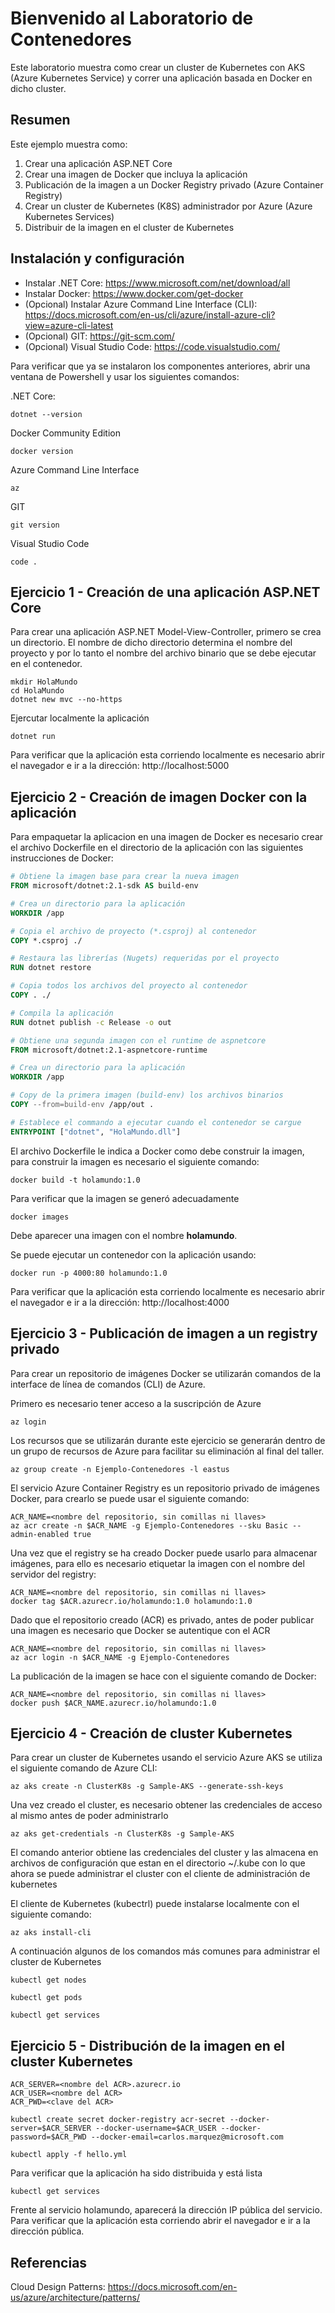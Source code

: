# Bienvenido al Laboratorio de Contenedores

Este laboratorio muestra como crear un cluster de Kubernetes con AKS (Azure Kubernetes Service) y correr una aplicación basada en Docker en dicho cluster. 
 

## Resumen 

Este ejemplo muestra como:

1. Crear una aplicación ASP.NET Core
2. Crear una imagen de Docker que incluya la aplicación
3. Publicación de la imagen a un Docker Registry privado (Azure Container Registry)
4. Crear un cluster de Kubernetes (K8S) administrador por Azure (Azure Kubernetes Services)
5. Distribuir de la imagen en el cluster de Kubernetes

## Instalación y configuración

* Instalar .NET Core: https://www.microsoft.com/net/download/all
* Instalar Docker: https://www.docker.com/get-docker
* (Opcional) Instalar Azure Command Line Interface (CLI): https://docs.microsoft.com/en-us/cli/azure/install-azure-cli?view=azure-cli-latest
* (Opcional) GIT: https://git-scm.com/
* (Opcional) Visual Studio Code: https://code.visualstudio.com/


Para verificar que ya se instalaron los componentes anteriores, abrir una ventana de Powershell y usar los siguientes comandos:

.NET Core:
```
dotnet --version
```

Docker Community Edition
```
docker version
```

Azure Command Line Interface
```
az
```
 
GIT
```
git version
```

Visual Studio Code
``` 
code .
```


## Ejercicio 1 - Creación de una aplicación ASP.NET Core



Para crear una aplicación ASP.NET Model-View-Controller, primero se crea un directorio. El nombre de dicho directorio determina el nombre del proyecto y por lo tanto el nombre del archivo binario que se debe ejecutar en el contenedor. 

```
mkdir HolaMundo
cd HolaMundo
dotnet new mvc --no-https
```



Ejercutar localmente la aplicación

```
dotnet run
```

Para verificar que la aplicación esta corriendo localmente es necesario abrir el navegador e ir a la dirección: http://localhost:5000

## Ejercicio 2 - Creación de imagen Docker con la aplicación

Para empaquetar la aplicacion en una imagen de Docker es necesario crear el archivo Dockerfile en el directorio de la aplicación con las siguientes instrucciones de Docker:

```Dockerfile
# Obtiene la imagen base para crear la nueva imagen
FROM microsoft/dotnet:2.1-sdk AS build-env

# Crea un directorio para la aplicación
WORKDIR /app

# Copia el archivo de proyecto (*.csproj) al contenedor
COPY *.csproj ./

# Restaura las librerías (Nugets) requeridas por el proyecto
RUN dotnet restore

# Copia todos los archivos del proyecto al contenedor
COPY . ./

# Compila la aplicación
RUN dotnet publish -c Release -o out

# Obtiene una segunda imagen con el runtime de aspnetcore
FROM microsoft/dotnet:2.1-aspnetcore-runtime

# Crea un directorio para la aplicación
WORKDIR /app

# Copy de la primera imagen (build-env) los archivos binarios
COPY --from=build-env /app/out .

# Establece el commando a ejecutar cuando el contenedor se cargue
ENTRYPOINT ["dotnet", "HolaMundo.dll"]
```

El archivo Dockerfile le indica a Docker como debe construir la imagen, para construir la imagen es necesario el siguiente comando:

```
docker build -t holamundo:1.0
```

Para verificar que la imagen se generó adecuadamente 

```
docker images
```

Debe aparecer una imagen con el nombre **holamundo**.

Se puede ejecutar un contenedor con la aplicación usando:

```
docker run -p 4000:80 holamundo:1.0
```

Para verificar que la aplicación esta corriendo localmente es necesario abrir el navegador e ir a la dirección: http://localhost:4000



## Ejercicio 3 - Publicación de imagen a un registry privado

Para crear un repositorio de imágenes Docker se utilizarán comandos de la interface de línea de comandos (CLI) de Azure.

Primero es necesario tener acceso a la suscripción de Azure

```
az login
```

Los recursos que se utilizarán durante este ejercicio se generarán dentro de un grupo de recursos de Azure para facilitar su eliminación al final del taller.

```
az group create -n Ejemplo-Contenedores -l eastus
```

El servicio Azure Container Registry es un repositorio privado de imágenes Docker, para crearlo se puede usar el siguiente comando:

```
ACR_NAME=<nombre del repositorio, sin comillas ni llaves>
az acr create -n $ACR_NAME -g Ejemplo-Contenedores --sku Basic --admin-enabled true
```

Una vez que el registry se ha creado Docker puede usarlo para almacenar imágenes, para ello es necesario etiquetar la imagen con el nombre del servidor del registry:

```
ACR_NAME=<nombre del repositorio, sin comillas ni llaves>
docker tag $ACR.azurecr.io/holamundo:1.0 holamundo:1.0 
```

Dado que el repositorio creado (ACR) es privado, antes de poder publicar una imagen es necesario que Docker se autentique con el ACR

```
ACR_NAME=<nombre del repositorio, sin comillas ni llaves>
az acr login -n $ACR_NAME -g Ejemplo-Contenedores
``` 

La publicación de la imagen se hace con el siguiente comando de Docker:

```
ACR_NAME=<nombre del repositorio, sin comillas ni llaves>
docker push $ACR_NAME.azurecr.io/holamundo:1.0
```


## Ejercicio 4 - Creación de cluster Kubernetes

Para crear un cluster de Kubernetes usando el servicio Azure AKS se utiliza el siguiente comando de Azure CLI:

```
az aks create -n ClusterK8s -g Sample-AKS --generate-ssh-keys
```

Una vez creado el cluster, es necesario obtener las credenciales de acceso al mismo antes de poder administrarlo

```
az aks get-credentials -n ClusterK8s -g Sample-AKS
```

El comando anterior obtiene las credenciales del cluster y las almacena en archivos de configuración que estan en el directorio ~/.kube con lo que ahora se puede administrar el cluster con el cliente de administración de kubernetes

El cliente de Kubernetes (kubectrl) puede instalarse localmente con el siguiente comando:

```
az aks install-cli 
```

A continuación algunos de los comandos más comunes para administrar el cluster de Kubernetes

```
kubectl get nodes
```

```
kubectl get pods
```

```
kubectl get services
```


## Ejercicio 5 - Distribución de la imagen en el cluster Kubernetes

```
ACR_SERVER=<nombre del ACR>.azurecr.io
ACR_USER=<nombre del ACR>
ACR_PWD=<clave del ACR>

kubectl create secret docker-registry acr-secret --docker-server=$ACR_SERVER --docker-username=$ACR_USER --docker-password=$ACR_PWD --docker-email=carlos.marquez@microsoft.com

```



```
kubectl apply -f hello.yml 

```

Para verificar que la aplicación ha sido distribuida y está lista 

```
kubectl get services

```

Frente al servicio holamundo, aparecerá la dirección IP pública del servicio. Para verificar que la aplicación esta corriendo abrir el navegador e ir a la dirección pública.





## Referencias

Cloud Design Patterns: https://docs.microsoft.com/en-us/azure/architecture/patterns/



